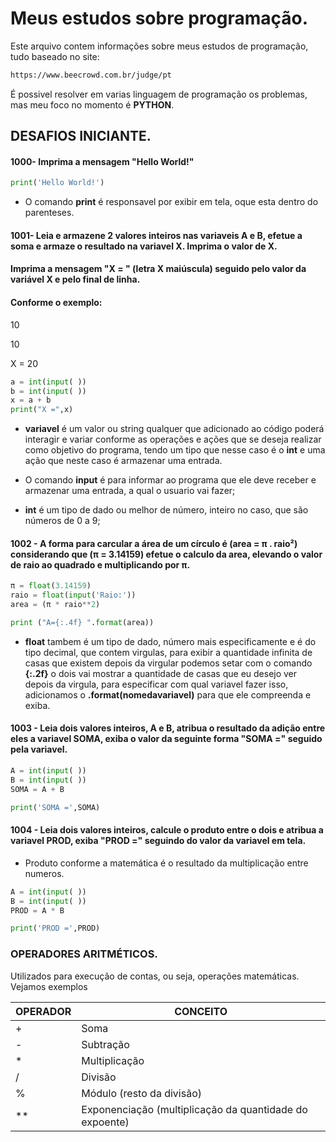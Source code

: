 # Meus estudos sobre programação.

Este arquivo contem informações sobre meus estudos de programação, tudo baseado no site:

```html
https://www.beecrowd.com.br/judge/pt
```

É possivel resolver em varias linguagem de programação os problemas, mas meu foco no momento é **PYTHON**.


## DESAFIOS INICIANTE.


#### 1000- Imprima a mensagem "Hello World!"

```python
print('Hello World!')
```

- O comando **print** é responsavel por exibir em tela, oque esta dentro do parenteses.

#### 1001- Leia e armazene 2 valores inteiros nas variaveis A e B, efetue a soma e armaze o resultado na variavel X. Imprima o valor de X. 


#### Imprima a mensagem "X = " (letra X maiúscula) seguido pelo valor da variável X e pelo final de linha. 


#### Conforme o exemplo:

10

10

X = 20


```python
a = int(input( ))
b = int(input( ))
x = a + b
print("X =",x) 
```
- **variavel** é um valor ou string qualquer que adicionado ao código poderá interagir e variar conforme as operações e ações que se deseja realizar como objetivo do programa, tendo um tipo que nesse caso é o **int** e uma ação que neste caso é armazenar uma entrada. 
- O comando **input** é para informar ao programa que ele deve receber e armazenar uma entrada, a qual o usuario vai fazer;

- **int** é um tipo de dado ou melhor de número, inteiro no caso, que são números de 0 a 9;


#### 1002 - A forma para carcular a área de um círculo é (area =  π . raio²) considerando que (π = 3.14159) efetue o calculo da area, elevando o valor de raio ao quadrado e multiplicando por π.

 
 
```python
π = float(3.14159)
raio = float(input('Raio:'))
area = (π * raio**2)

print ("A={:.4f} ".format(area))
```

- **float** tambem é um tipo de dado, número mais especificamente e é do tipo decimal, que contem virgulas, para exibir a quantidade infinita de casas que existem depois da virgular podemos setar com o comando **{:.2f}** o dois vai mostrar a quantidade de casas que eu desejo ver depois da virgula, para especificar com qual variavel fazer isso, adicionamos o **.format(nomedavariavel)** para que ele compreenda e exiba. 


#### 1003 - Leia dois valores inteiros, A e B, atribua o resultado da adição entre eles a variavel SOMA, exiba o valor da seguinte forma "SOMA =" seguido pela variavel.

```python
A = int(input( ))
B = int(input( ))
SOMA = A + B

print('SOMA =',SOMA)
```

#### 1004 - Leia dois valores inteiros, calcule o produto entre o dois e atribua a variavel PROD, exiba "PROD =" seguindo do valor da variavel em tela.

- Produto conforme a matemática é o resultado da multiplicação entre numeros. 

```python
A = int(input( ))
B = int(input( ))
PROD = A * B

print('PROD =',PROD)
```

### OPERADORES ARITMÉTICOS.
 
 Utilizados para execução de contas, ou seja, operações matemáticas. Vejamos exemplos
 
 OPERADOR | CONCEITO 
 -------- | --------
 +        | Soma 
 -        | Subtração 
 *        | Multiplicação
 /        | Divisão 
 %        | Módulo (resto da divisão)
 **       | Exponenciação (multiplicação da quantidade do expoente)
 


